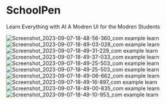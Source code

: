# SchoolPen
Learn Everything with AI
A Modren UI for the Modren Students




![Screenshot_2023-09-07-18-48-56-360_com example learn](https://github.com/The-Wolf25/SchoolPen/assets/134403686/0f8859e6-f9cf-42fd-8ff7-f92a35c533ea)
![Screenshot_2023-09-07-18-49-03-028_com example learn](https://github.com/The-Wolf25/SchoolPen/assets/134403686/c71d9277-de73-4792-8f94-d4c3a9b1bd4d)
![Screenshot_2023-09-07-18-49-31-229_com example learn](https://github.com/The-Wolf25/SchoolPen/assets/134403686/8b48cf13-362f-4c36-935a-93c790e34720)
![Screenshot_2023-09-07-18-49-37-033_com example learn](https://github.com/The-Wolf25/SchoolPen/assets/134403686/b6642f5e-1474-4221-9c5b-512d6b947882)
![Screenshot_2023-09-07-18-49-25-503_com example learn](https://github.com/The-Wolf25/SchoolPen/assets/134403686/e0384b86-e7f5-441a-aea2-02c61dda5ee6)
![Screenshot_2023-09-07-18-49-25-503_com example learn](https://github.com/The-Wolf25/SchoolPen/assets/134403686/e88d8cc6-47fc-4c2d-b55d-65ae9a00816b)
![Screenshot_2023-09-07-18-49-06-662_com example learn](https://github.com/The-Wolf25/SchoolPen/assets/134403686/28898524-d1c8-4907-bb91-7761e83a4a36)
![Screenshot_2023-09-07-18-49-16-897_com example learn](https://github.com/The-Wolf25/SchoolPen/assets/134403686/eb580089-3cd6-42c0-9770-578ee1ed4cd7)
![Screenshot_2023-09-07-18-49-00-835_com example learn](https://github.com/The-Wolf25/SchoolPen/assets/134403686/bb981f7d-42d6-4d66-8c48-9cd5b7635b91)
![Screenshot_2023-09-07-18-49-10-953_com example learn](https://github.com/The-Wolf25/SchoolPen/assets/134403686/404977a6-4272-42d2-812e-d818802dec3f)
